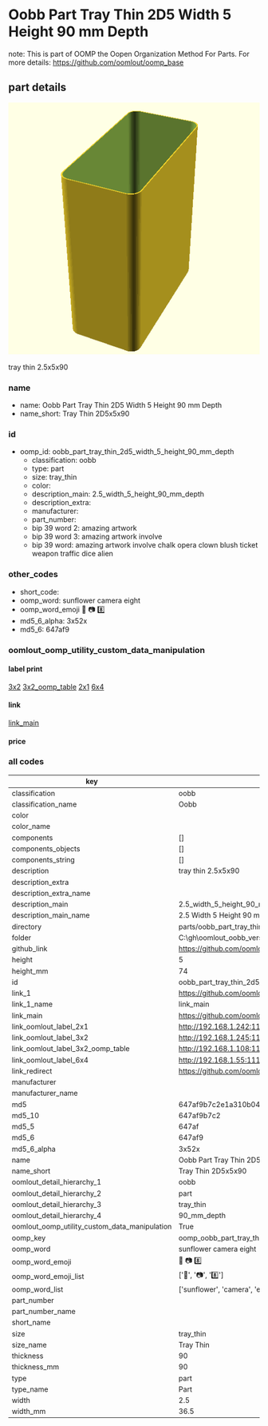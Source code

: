 # Oobb Part Tray Thin 2D5 Width 5 Height 90 mm Depth  

note: This is part of OOMP the Oopen Organization Method For Parts. For more details: https://github.com/oomlout/oomp_base

##  part details
  

[![](3dpr.png)](3dpr.png)

tray thin 2.5x5x90



### name
* name: Oobb Part Tray Thin 2D5 Width 5 Height 90 mm Depth
* name_short: Tray Thin 2D5x5x90 
### id
* oomp_id: oobb_part_tray_thin_2d5_width_5_height_90_mm_depth
  * classification: oobb
  * type: part
  * size: tray_thin
  * color: 
  * description_main: 2.5_width_5_height_90_mm_depth
  * description_extra: 
  * manufacturer: 
  * part_number: 
  * bip 39 word 2: amazing artwork
  * bip 39 word 3: amazing artwork involve
  * bip 39 word: amazing artwork involve chalk opera clown blush ticket weapon traffic dice alien

### other_codes
* short_code: 
* oomp_word: sunflower camera eight
* oomp_word_emoji :sunflower: :camera: :eight:
* md5_6_alpha: 3x52x
* md5_6: 647af9






### oomlout_oomp_utility_custom_data_manipulation
#### label print
[3x2](http://192.168.1.245:1112/?label=oomp%203x52x)
[3x2_oomp_table](http://192.168.1.108:1112/?label=oomp%203x52x)
[2x1](http://192.168.1.242:1112/?label=oomp%203x52x)
[6x4](http://192.168.1.55:1112/?label=oomp%203x52x)    

#### link

[link_main](https://github.com/oomlout/oomlout_oobb_version_4_generated_parts/tree/main/navigation_oomp/oobb/part/tray_thin/2.5_width_5_height_90_mm_depth/part)                              

#### price







### all codes 
| key | value |  
| --- | --- |  
| classification | oobb |  
| classification_name | Oobb |  
| color |  |  
| color_name |  |  
| components | [] |  
| components_objects | [] |  
| components_string | [] |  
| description | tray thin 2.5x5x90 |  
| description_extra |  |  
| description_extra_name |  |  
| description_main | 2.5_width_5_height_90_mm_depth |  
| description_main_name | 2.5 Width 5 Height 90 mm Depth |  
| directory | parts/oobb_part_tray_thin_2d5_width_5_height_90_mm_depth |  
| folder | C:\gh\oomlout_oobb_version_4_generated_parts\parts\oobb_part_tray_thin_2d5_width_5_height_90_mm_depth |  
| github_link | https://github.com/oomlout/oomlout_oomp_part_src/tree/main/parts/oobb_part_tray_thin_2d5_width_5_height_90_mm_depth |  
| height | 5 |  
| height_mm | 74 |  
| id | oobb_part_tray_thin_2d5_width_5_height_90_mm_depth |  
| link_1 | https://github.com/oomlout/oomlout_oobb_version_4_generated_parts/tree/main/navigation_oomp/oobb/part/tray_thin/2.5_width_5_height_90_mm_depth/part |  
| link_1_name | link_main |  
| link_main | https://github.com/oomlout/oomlout_oobb_version_4_generated_parts/tree/main/navigation_oomp/oobb/part/tray_thin/2.5_width_5_height_90_mm_depth/part |  
| link_oomlout_label_2x1 | http://192.168.1.242:1112/?label=oomp%203x52x |  
| link_oomlout_label_3x2 | http://192.168.1.245:1112/?label=oomp%203x52x |  
| link_oomlout_label_3x2_oomp_table | http://192.168.1.108:1112/?label=oomp%203x52x |  
| link_oomlout_label_6x4 | http://192.168.1.55:1112/?label=oomp%203x52x |  
| link_redirect | https://github.com/oomlout/oomlout_oobb_version_4_generated_parts/tree/main/parts/oobb_tray_thin_2d5_05_90 |  
| manufacturer |  |  
| manufacturer_name |  |  
| md5 | 647af9b7c2e1a310b04da25eec43483e |  
| md5_10 | 647af9b7c2 |  
| md5_5 | 647af |  
| md5_6 | 647af9 |  
| md5_6_alpha | 3x52x |  
| name | Oobb Part Tray Thin 2D5 Width 5 Height 90 mm Depth |  
| name_short | Tray Thin 2D5x5x90  |  
| oomlout_detail_hierarchy_1 | oobb |  
| oomlout_detail_hierarchy_2 | part |  
| oomlout_detail_hierarchy_3 | tray_thin |  
| oomlout_detail_hierarchy_4 | 90_mm_depth |  
| oomlout_oomp_utility_custom_data_manipulation | True |  
| oomp_key | oomp_oobb_part_tray_thin_2d5_width_5_height_90_mm_depth |  
| oomp_word | sunflower camera eight |  
| oomp_word_emoji | :sunflower: :camera: :eight: |  
| oomp_word_emoji_list | [':sunflower:', ':camera:', ':eight:'] |  
| oomp_word_list | ['sunflower', 'camera', 'eight'] |  
| part_number |  |  
| part_number_name |  |  
| short_name |  |  
| size | tray_thin |  
| size_name | Tray Thin |  
| thickness | 90 |  
| thickness_mm | 90 |  
| type | part |  
| type_name | Part |  
| width | 2.5 |  
| width_mm | 36.5 |  
